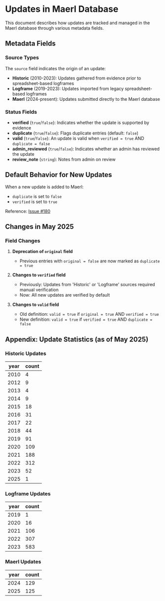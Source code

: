 # Updates in Maerl Database

This document describes how updates are tracked and managed in the Maerl database through various metadata fields.

## Metadata Fields

### Source Types
The `source` field indicates the origin of an update:

- **Historic** (2010-2023): Updates gathered from evidence prior to spreadsheet-based logframes
- **Logframe** (2019-2023): Updates imported from legacy spreadsheet-based logframes
- **Maerl** (2024-present): Updates submitted directly to the Maerl database

### Status Fields
- **verified** (`true`/`false`): Indicates whether the update is supported by evidence
- **duplicate** (`true`/`false`): Flags duplicate entries (default: `false`)
- **valid** (`true`/`false`): An update is valid when `verified = true` AND `duplicate = false`
- **admin_reviewed** (`true`/`false`): Indicates whether an admin has reviewed the update
- **review_note** (`string`): Notes from admin on review

## Default Behavior for New Updates

When a new update is added to Maerl:
- `duplicate` is set to `false`
- `verified` is set to `true`

Reference: [Issue #180](https://github.com/orgs/Blue-Marine-Foundation/projects/4/views/8?pane=issue&itemId=108883280&issue=Blue-Marine-Foundation%7CMaerl%7C180)

## Changes in May 2025

### Field Changes
1. **Deprecation of `original` field**
   - Previous entries with `original = false` are now marked as `duplicate = true`

2. **Changes to `verified` field**
   - Previously: Updates from 'Historic' or 'Logframe' sources required manual verification
   - Now: All new updates are verified by default

3. **Changes to `valid` field**
   - Old definition: `valid = true` if `original = true` AND `verified = true`
   - New definition: `valid = true` if `verified = true` AND `duplicate = false`

## Appendix: Update Statistics (as of May 2025)

### Historic Updates
| year | count |
| ---- | ----- |
| 2010 | 4     |
| 2012 | 9     |
| 2013 | 4     |
| 2014 | 9     |
| 2015 | 18    |
| 2016 | 31    |
| 2017 | 22    |
| 2018 | 44    |
| 2019 | 91    |
| 2020 | 109   |
| 2021 | 188   |
| 2022 | 312   |
| 2023 | 52    |
| 2025 | 1     |

### Logframe Updates
| year | count |
| ---- | ----- |
| 2019 | 1     |
| 2020 | 16    |
| 2021 | 106   |
| 2022 | 307   |
| 2023 | 583   |

### Maerl Updates
| year | count |
| ---- | ----- |
| 2024 | 129   |
| 2025 | 125   |